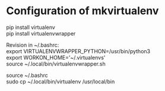 # Configuration of mkvirtualenv
pip install virtualenv  
pip install virtualenvwrapper

Revision in ~/.bashrc:  
export VIRTUALENVWRAPPER_PYTHON=/usr/bin/python3  
export WORKON_HOME='~/.virtualenvs'  
source ~/.local/bin/virtualenvwrapper.sh

source ~/.bashrc  
sudo cp ~/.local/bin/virtualenv /usr/local/bin
